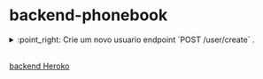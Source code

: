 # backend-phonebook


<details close>
  <summary>:point_right: Crie um novo usuario endpoint `POST /user/create` .</summary>

- O endpoint deve ser acessível através do caminho (`/user/create`);

  <br>
  - A requisicao deve conter o seguinte `body`:

  ```json
      {
        "name": "higor anjos",
        "email": "higorc.anjos@gmail.com",
        "password": "123456"
      }
  ```

  > :heavy_check_mark: Caso sucesso retornara o id deste usuario.
  - API deve responder com status http `201` e o seguinte `body`:
    ```json
      {
        "id": 5,
      }
    ```

  > :x: Por algum motivo nao seja possivel.

  - API deve responder com status http `400` e o seguinte `body`:
    ```json
      { "error": "Erro ao cria usuário" }
    ```
</details>
<br>

[backend Heroko](https://aqueous-hollows-23591.herokuapp.com/)
